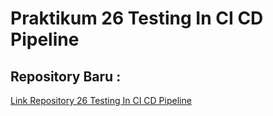 # Praktikum 26 Testing In CI CD Pipeline

## Repository Baru : 

[Link Repository 26 Testing In CI CD Pipeline](https://github.com/PutriOS/PipelineCICD.git)
